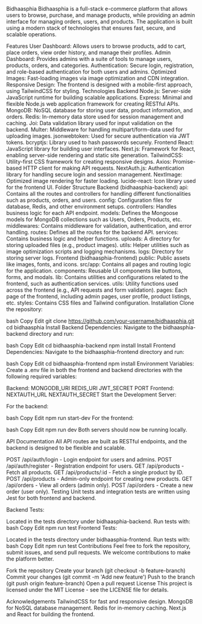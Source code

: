 Bidhaasphia
Bidhaasphia is a full-stack e-commerce platform that allows users to browse, purchase, and manage products, while providing an admin interface for managing orders, users, and products. The application is built using a modern stack of technologies that ensures fast, secure, and scalable operations.

Features
User Dashboard: Allows users to browse products, add to cart, place orders, view order history, and manage their profiles.
Admin Dashboard: Provides admins with a suite of tools to manage users, products, orders, and categories.
Authentication: Secure login, registration, and role-based authentication for both users and admins.
Optimized Images: Fast-loading images via image optimization and CDN integration.
Responsive Design: The frontend is designed with a mobile-first approach, using TailwindCSS for styling.
Technologies
Backend
Node.js: Server-side JavaScript runtime for building scalable applications.
Express: Minimal and flexible Node.js web application framework for creating RESTful APIs.
MongoDB: NoSQL database for storing user data, product information, and orders.
Redis: In-memory data store used for session management and caching.
Joi: Data validation library used for input validation on the backend.
Multer: Middleware for handling multipart/form-data used for uploading images.
jsonwebtoken: Used for secure authentication via JWT tokens.
bcryptjs: Library used to hash passwords securely.
Frontend
React: JavaScript library for building user interfaces.
Next.js: Framework for React, enabling server-side rendering and static site generation.
TailwindCSS: Utility-first CSS framework for creating responsive designs.
Axios: Promise-based HTTP client for making API requests.
NextAuth.js: Authentication library for handling secure login and session management.
NextImage: Optimized image rendering for faster loading.
lucide-react: Icon library used for the frontend UI.
Folder Structure
Backend (bidhaasphia-backend)
api: Contains all the routes and controllers for handling different functionalities such as products, orders, and users.
config: Configuration files for database, Redis, and other environment setups.
controllers: Handles business logic for each API endpoint.
models: Defines the Mongoose models for MongoDB collections such as Users, Orders, Products, etc.
middlewares: Contains middleware for validation, authentication, and error handling.
routes: Defines all the routes for the backend API.
services: Contains business logic and helper functions.
uploads: A directory for storing uploaded files (e.g., product images).
utils: Helper utilities such as image optimization scripts and logging mechanisms.
logs: Directory for storing server logs.
Frontend (bidhaasphia-frontend)
public: Public assets like images, fonts, and icons.
src/app: Contains all pages and routing logic for the application.
components: Reusable UI components like buttons, forms, and modals.
lib: Contains utilities and configurations related to the frontend, such as authentication services.
utils: Utility functions used across the frontend (e.g., API requests and form validation).
pages: Each page of the frontend, including admin pages, user profile, product listings, etc.
styles: Contains CSS files and Tailwind configuration.
Installation
Clone the repository:

bash
Copy
Edit
git clone https://github.com/your-username/bidhaasphia.git
cd bidhaasphia
Install Backend Dependencies: Navigate to the bidhaasphia-backend directory and run:

bash
Copy
Edit
cd bidhaasphia-backend
npm install
Install Frontend Dependencies: Navigate to the bidhaasphia-frontend directory and run:

bash
Copy
Edit
cd bidhaasphia-frontend
npm install
Environment Variables: Create a .env file in both the frontend and backend directories with the following required variables:

Backend:
MONGODB_URI
REDIS_URI
JWT_SECRET
PORT
Frontend:
NEXTAUTH_URL
NEXTAUTH_SECRET
Start the Development Server:

For the backend:

bash
Copy
Edit
npm run start-dev
For the frontend:

bash
Copy
Edit
npm run dev
Both servers should now be running locally.

API Documentation
All API routes are built as RESTful endpoints, and the backend is designed to be flexible and scalable.

POST /api/auth/login - Login endpoint for users and admins.
POST /api/auth/register - Registration endpoint for users.
GET /api/products - Fetch all products.
GET /api/products/:id - Fetch a single product by ID.
POST /api/products - Admin-only endpoint for creating new products.
GET /api/orders - View all orders (admin only).
POST /api/orders - Create a new order (user only).
Testing
Unit tests and integration tests are written using Jest for both frontend and backend.

Backend Tests:

Located in the tests directory under bidhaasphia-backend.
Run tests with:
bash
Copy
Edit
npm run test
Frontend Tests:

Located in the tests directory under bidhaasphia-frontend.
Run tests with:
bash
Copy
Edit
npm run test
Contributions
Feel free to fork the repository, submit issues, and send pull requests. We welcome contributions to make the platform better.

Fork the repository
Create your branch (git checkout -b feature-branch)
Commit your changes (git commit -m 'Add new feature')
Push to the branch (git push origin feature-branch)
Open a pull request
License
This project is licensed under the MIT License - see the LICENSE file for details.

Acknowledgements
TailwindCSS for fast and responsive design.
MongoDB for NoSQL database management.
Redis for in-memory caching.
Next.js and React for building the frontend.